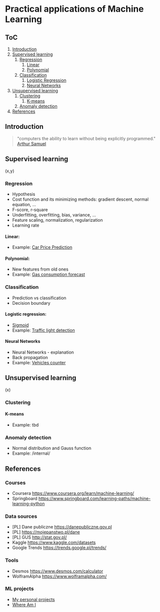 
# Practical applications of Machine Learning

## ToC
1. [Introduction](#introduction)
1. [Supervised learning](#supervised-learning)
    1. [Regression](#regression)
        1. [Linear](#linear)
        1. [Polynomial](#polynomial)
    1. [Classification](#classification)
        1. [Logistic Regression](#logistic-regression)
        1. [Neural Networks](#neural-networks)
1. [Unsupervised learning](#unsupervised-learning)
    1. [Clustering](#clustering)
        1. [K-means](#k-means)
    1. [Anomaly detection](anomaly-detection)
1. [References](#references)

## Introduction
 > "computers the ability to learn without being explicitly programmed." 
 [Arthur Samuel](https://en.wikipedia.org/wiki/Arthur_Samuel)

## Supervised learning
(x,y)
### Regression
- Hypothesis
- Cost function and its minimizing methods: gradient descent, normal equation, ...
- F-score, r-square
- Underfitting, overfitting, bias, variance, ...
- Feature scaling, normalization, regularization
- Learning rate 
#### Linear: 
- Example: [Car Price Prediction](https://github.com/tomekceszke/car-price-prediction)
#### Polynomial: 
- New features from old ones
- Example: [Gas consumption forecast](https://github.com/tomekceszke/gas-consumption-forecast) 
### Classification
- Prediction vs classification
- Decision boundary
#### Logistic regression:
- [Sigmoid](https://en.wikipedia.org/wiki/Sigmoid_function)
- Example: [Traffic light detection](https://github.com/tomekceszke/traffic-light-detection) 
#### Neural Networks
- Neural Networks - explanation
- Back propagation
- Example: [Vehicles counter](https://github.com/tomekceszke/vehicles-counter)

## Unsupervised learning
(x)
### Clustering
#### K-means
- Example: tbd 
### Anomaly detection
- Normal distribution and Gauss function  
- Example: /internal/
## References
### Courses
- Coursera https://www.coursera.org/learn/machine-learning/
- Springboard https://www.springboard.com/learning-paths/machine-learning-python 
### Data sources
- [PL] Dane publiczne https://danepubliczne.gov.pl  
- [PL] https://mojepanstwo.pl/dane
- [PL] GUS http://stat.gov.pl/
- Kaggle https://www.kaggle.com/datasets   
- Google Trends https://trends.google.pl/trends/

### Tools
- Desmos https://www.desmos.com/calculator
- WolframAlpha https://www.wolframalpha.com/

### ML projects
- [My personal projects](https://github.com/tomekceszke?utf8=%E2%9C%93&tab=repositories&q=machine-learning)
- [Where Am I](https://github.com/kootenpv/whereami)
